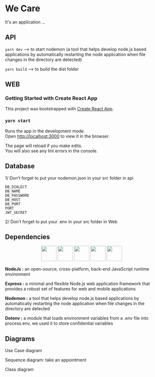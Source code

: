 # We Care
It's an application ...

<!-- ## Image application -->

<!-- ![Image application](./web/public/.JPG) -->

## API

`yarn dev` --> to start nodemon (a tool that helps develop node.js based applications by automatically restarting the node application when file changes in the directory are detected)

`yarn build` --> to build the dist folder

## WEB

### Getting Started with Create React App

This project was bootstrapped with [Create React App](https://github.com/facebook/create-react-app).

### `yarn start`

Runs the app in the development mode.\
Open [http://localhost:3000](http://localhost:3000) to view it in the browser.

The page will reload if you make edits.\
You will also see any lint errors in the console.

## Database
1/ Don't forget to put your nodemon.json in your src folder in api

    DB_DIALECT
    DB_NAME
    DB_PASSWORD
    DB_HOST
    DB_PORT
    PORT    
    JWT_SECRET
    
2/ Don't forget to put your .env in your src folder in Web


## Dependencies

<p align="center">
<img src="https://upload.wikimedia.org/wikipedia/commons/thumb/d/d9/Node.js_logo.svg/1280px-Node.js_logo.svg.png"  height="50">

<img src="https://blog.back4app.com/wp-content/uploads/2021/01/expressjs.png"  height="50">

<!-- <img src="https://upload.wikimedia.org/wikipedia/commons/thumb/4/4c/Typescript_logo_2020.svg/1200px-Typescript_logo_2020.svg.png"  height="50"> -->

<!-- <img src="https://accentsconagua.com/img/images_15/mapping-relational-databases-and-sql-to-mongodb_8.png"  height="50"> -->

<img src="https://cdn-images-1.medium.com/fit/t/1600/480/1*iDvsmUwzZQxJSKdL0xzwIA.png"  height="50">

<img src="https://user-images.githubusercontent.com/13700/35731649-652807e8-080e-11e8-88fd-1b2f6d553b2d.png"  height="50">

<img src="https://i.stack.imgur.com/kyKz5.png"  height="50">
</p>

**NodeJs :** an open-source, cross-platform, back-end JavaScript runtime environment

**Express :** a minimal and flexible Node.js web application framework that provides a robust set of features for web and mobile applications

<!-- **TypeScript :** an open-source language which builds on JavaScript, one of the world’s most used tools, by adding static type definitions -->

<!-- **Mongoose :** Mongoose is a Node. js based Object Data Modeling (ODM) library for MongoDB. -->

<!-- **MongoDB :** MongoDB is an open-source document-oriented database. It is used to store a larger amount of data and also allows you to work with that data. MongoDB is not based on the table-like relational database structure but provides an altogether different mechanism for storage and retrieval of data, that’s why known as NoSQL database. Here, the term ‘NoSQL’ means ‘non-relational’. The format of storage is called BSON ( similar to JSON format). -->

**Nodemon :** a tool that helps develop node.js based applications by automatically restarting the node application when file changes in the directory are detected

**Dotenv :** a module that loads environment variables from a .env file into process.env, we used it to store confidential variables

## Diagrams
Use Case diagram
<!-- ![sequence diagram](cas_utilisation_...png) -->

Sequence diagram: take an appointment
<!-- ![sequence diagram](sequence-....png) -->

Class diagram
<!-- ![class diagram](diagramme_classes_.....png) -->

